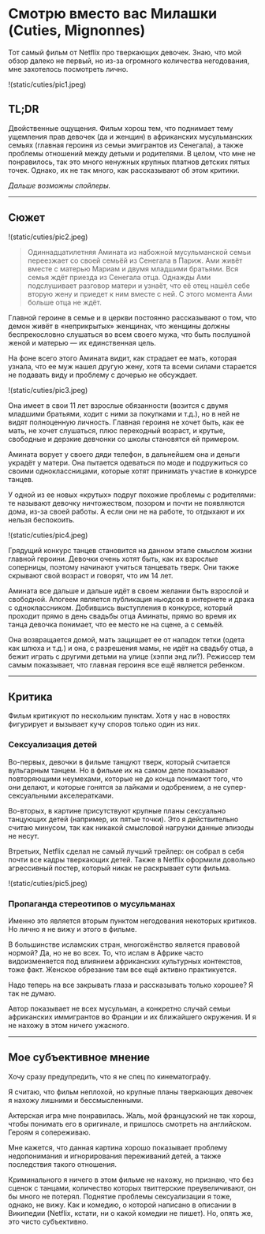 # Смотрю вместо вас Милашки (Cuties, Mignonnes)

Тот самый фильм от Netflix про тверкающих девочек. Знаю, что мой обзор далеко не первый, но из-за огромного количества негодования, мне захотелось посмотреть лично.  

!(static/cuties/pic1.jpeg)

## TL;DR

Двойственные ощущения. Фильм хорош тем, что поднимает тему ущемления прав девочек (да и женщин) в африканских мусульманских семьях (главная героиня из семьи эмигрантов из Сенегала), а также проблемы отношений между детьми и родителями. В целом, что мне не понравилось, так это много ненужных крупных платнов детских пятых точек. Однако, их не так много, как рассказывают об этом критики.

*Дальше возможны спойлеры.*

* * *

## Сюжет

!(static/cuties/pic2.jpeg)

> Одиннадцатилетняя Амината из набожной мусульманской семьи переезжает со своей семьёй из Сенегала в Париж. Ами живёт вместе с матерью Мариам и двумя младшими братьями. Вся семья ждёт приезда из Сенегала отца. Однажды Ами подслушивает разговор матери и узнаёт, что её отец нашёл себе вторую жену и приедет к ним вместе с ней. С этого момента Ами больше отца не ждёт.

Главной героине в семье и в церкви постоянно рассказывают о том, что демон живёт в «неприкрытых» женщинах, что женщины должны беспрекословно слушаться во всем своего мужа, что быть послушной женой и матерью — их единственная цель.

На фоне всего этого Амината видит, как страдает ее мать, которая узнала, что ее муж нашел другую жену, хотя та всеми силами старается не подавать виду и проблему с дочерью не обсуждает.

!(static/cuties/pic3.jpeg)

Она имеет в свои 11 лет взрослые обязанности (возится с двумя младшими братьями, ходит с ними за покупками и т.д.), но в ней не видят полноценную личность. Главная героиня не хочет быть, как ее мать, не хочет слушаться, плюс переходный возраст, и крутые, свободные и дерзкие девчонки со школы становятся ей примером.

Амината ворует у своего дяди телефон, в дальнейшем она и деньги украдёт у матери. Она пытается одеваться по моде и подружиться со своими одноклассницами, которые хотят принимать участие в конкурсе танцев.

У одной из ее новых «крутых» подруг похожие проблемы с родителями: те называют девочку ничтожеством, позором и почти не появляются дома, из-за своей работы. А если они не на работе, то отдыхают и их нельзя беспокоить.

!(static/cuties/pic4.jpeg)

Грядущий конкурс танцев становится на данном этапе смыслом жизни главной героини. Девочки очень хотят быть, как их взрослые соперницы, поэтому начинают учиться танцевать тверк. Они также скрывают свой возраст и говорят, что им 14 лет.

Амината все дальше и дальше идёт в своем желании быть взрослой и свободной. Апогеем является публикация ньюдсов в интернете и драка с одноклассником. Добившись выступления в конкурсе, который проходит прямо в день свадьбы отца Аминаты, прямо во время их танца девочка понимает, что ее место не на сцене, а с семьёй.

Она возвращается домой, мать защищает ее от нападок тетки (одета как шлюха и т.д.) и она, с разрешения мамы, не идёт на свадьбу отца, а бежит играть с другими детьми на улице (хэппи энд ли?). Режиссер тем самым показывает, что главная героиня все ещё является ребенком.

* * *

## Критика

Фильм критикуют по нескольким пунктам. Хотя у нас в новостях фигурирует и вызывает кучу споров только один из них.

### Сексуализация детей

Во-первых, девочки в фильме танцуют тверк, который считается вульгарным танцем. Но в фильме их на самом деле показывают повторяющими неумехами, которые не до конца понимают того, что они делают, и которые гонятся за лайками и одобрением, а не супер-сексуальными акселератками.

Во-вторых, в картине присутствуют крупные планы сексуально танцующих детей (например, их пятые точки). Это я действительно считаю минусом, так как никакой смысловой нагрузки данные эпизоды не несут.

Втретьих, Netflix сделал не самый лучший трейлер: он собрал в себя почти все кадры тверкающих детей. Также в Netflix оформили довольно агрессивный постер, который никак не раскрывает сути фильма.

!(static/cuties/pic5.jpeg)

### Пропаганда стереотипов о мусульманах

Именно это является вторым пунктом негодования некоторых критиков. Но лично я не вижу и этого в фильме.

В большинстве исламских стран, многожёнство является правовой нормой? Да, но не во всех. То, что ислам в Африке часто видоизменяется под влиянием африканских культурных контекстов, тоже факт. Женское обрезание там все ещё активно практикуется.

Надо теперь на все закрывать глаза и рассказывать только хорошее? Я так не думаю.

Автор показывает не всех мусульман, а конкретно случай семьи африканских иммигрантов во Франции и их ближайшего окружения. И я не нахожу в этом ничего ужасного.

* * *

## Мое субъективное мнение

Хочу сразу предупредить, что я не спец по кинематографу.

Я считаю, что фильм неплохой, но крупные планы тверкающих девочек я нахожу лишними и бессмысленными.

Актерская игра мне понравилась. Жаль, мой французский не так хорош, чтобы понимать его в оригинале, и пришлось смотреть на английском. Героям я сопереживаю.

Мне кажется, что данная картина хорошо показывает проблему недопонимания и игнорирования переживаний детей, а также последствия такого отношения.

Криминального я ничего в этом фильме не нахожу, но признаю, что без сценок с танцами, количество которых твиттерские преувеличивают, он бы много не потерял. Поднятие проблемы сексуализации я тоже, однако, не вижу. Как и комедию, о которой написано в описании в Википедии (Netflix, кстати, ни о какой комедии не пишет). Но, опять же, это чисто субъективно.
